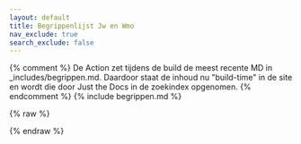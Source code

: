 ```yaml
---
layout: default
title: Begrippenlijst Jw en Wmo
nav_exclude: true
search_exclude: false
---
```


<style>
  /* sidebar verbergen, content full-width */
  .side-bar { display:none !important; }
  .main { margin-left:0 !important; }
  /* desgewenst: site-brede zoekbalk zichtbaar laten (of hier verbergen) */
  /* .main-header .search { display:none !important; } */
</style>

{% comment %}
De Action zet tijdens de build de meest recente MD in _includes/begrippen.md.
Daardoor staat de inhoud nu "build-time" in de site en wordt die door
Just the Docs in de zoekindex opgenomen.
{% endcomment %}
{% include begrippen.md %}

{% raw %}
<script>
document.addEventListener('DOMContentLoaded', function () {
  // 0) Pak referenties
  const headerInput = document.querySelector('#search-input'); // JTD-zoekveld (header)
  const main = document.querySelector('#main-content main') || document.querySelector('main');
  if (!main) { console.warn('[Glossary] Geen <main> gevonden'); return; }

  // 1) Bouw sections: elke <h3> + alle volgende siblings tot de volgende <h3>
  const h3s = Array.from(main.querySelectorAll('h3'));
  if (h3s.length === 0) {
    console.warn('[Glossary] Geen <h3> gevonden. Zorg dat begrippen met "### " beginnen.');
    return;
  }

  // Verzamel alle nodes in documentvolgorde
  const allNodes = [];
  for (let n = main.firstChild; n; n = n.nextSibling) allNodes.push(n);

  // Hulpfuncties
  const isH3 = n => n && n.nodeType === 1 && n.tagName === 'H3';
  const normalize = s => (s || '').toLowerCase();

  // Bepaal per h3 het bereik (startIndex..endIndex) binnen allNodes
  const sections = [];
  allNodes.forEach((node, idx) => {
    if (isH3(node)) {
      sections.push({ start: idx, end: null });
    }
  });
  sections.forEach((s, i) => {
    s.end = (i < sections.length - 1) ? sections[i+1].start - 1 : allNodes.length - 1;
  });

  // Pre-calc text per section
  sections.forEach(s => {
    const slice = allNodes.slice(s.start, s.end + 1);
    s.nodes = slice.filter(n => n.nodeType === 1); // alleen element-nodes verbergen/tonen
    s.text  = normalize(slice.map(n => n.textContent || '').join(' '));
  });

  // 2) Filterfunctie
  const showAll = () => sections.forEach(s => s.nodes.forEach(n => n.style.display = ''));
  const filterTo = (q) => {
    const qq = normalize(q);
    if (!qq) return showAll();
    sections.forEach(s => {
      const hit = s.text.includes(qq);
      s.nodes.forEach(n => n.style.display = hit ? '' : 'none');
    });
  };

  // 3) Koppel aan JTD-zoek (Enter = filter, Esc = reset). Live-typen = live filter.
  if (headerInput) {
    // Live-filter (debounced)
    let t;
    headerInput.addEventListener('input', () => {
      clearTimeout(t);
      t = setTimeout(() => {
        if (!headerInput.value) showAll();
      }, 150);
    });

    headerInput.addEventListener('keydown', (e) => {
      if (e.key === 'Enter') {
        e.preventDefault(); // voorkom JTD-navigatie naar zoekresultaten
        filterTo(headerInput.value);
        const panel = document.getElementById('search-results'); // leeg resultatenpaneel
        if (panel) panel.innerHTML = '';
      } else if (e.key === 'Escape') {
        showAll();
        // panel leegmaken is optioneel:
        const panel = document.getElementById('search-results');
        if (panel) panel.innerHTML = '';
      }
    });
  } else {
    console.warn('[Glossary] #search-input (JTD) niet gevonden; voeg evt. een lokaal zoekveld toe.');
  }

  // 4) Log een korte status
  console.log(`[Glossary] ${sections.length} secties gedetecteerd (op basis van <h3>).`);
});
</script>
{% endraw %}
